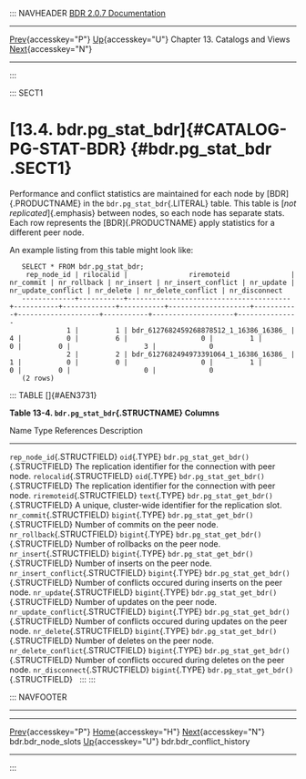 ::: NAVHEADER
  [BDR 2.0.7 Documentation](index.md)
  ------------------------------------------------------------------------- ------------------------------------------ -------------------------------- -------------------------------------------------------------------------------------
  [Prev](catalog-bdr-node-slots.md "bdr.bdr_node_slots"){accesskey="P"}   [Up](catalogs-views.md){accesskey="U"}    Chapter 13. Catalogs and Views    [Next](catalog-bdr-conflict-history.md "bdr.bdr_conflict_history"){accesskey="N"}

------------------------------------------------------------------------
:::

::: SECT1
# [13.4. bdr.pg_stat_bdr]{#CATALOG-PG-STAT-BDR} {#bdr.pg_stat_bdr .SECT1}

Performance and conflict statistics are maintained for each node by
[BDR]{.PRODUCTNAME} in the `bdr.pg_stat_bdr`{.LITERAL} table. This table
is [*not replicated*]{.emphasis} between nodes, so each node has
separate stats. Each row represents the [BDR]{.PRODUCTNAME} apply
statistics for a different peer node.

An example listing from this table might look like:

``` PROGRAMLISTING
   SELECT * FROM bdr.pg_stat_bdr;
    rep_node_id | rilocalid |               riremoteid               | nr_commit | nr_rollback | nr_insert | nr_insert_conflict | nr_update | nr_update_conflict | nr_delete | nr_delete_conflict | nr_disconnect
   -------------+-----------+----------------------------------------+-----------+-------------+-----------+--------------------+-----------+--------------------+-----------+--------------------+---------------
              1 |         1 | bdr_6127682459268878512_1_16386_16386_ |         4 |           0 |         6 |                  0 |         1 |                  0 |         0 |                  3 |             0
              2 |         2 | bdr_6127682494973391064_1_16386_16386_ |         1 |           0 |         0 |                  0 |         1 |                  0 |         0 |                  0 |             0
   (2 rows)

```

::: TABLE
[]{#AEN3731}

**Table 13-4. `bdr.pg_stat_bdr`{.STRUCTNAME} Columns**

  Name                                 Type              References                              Description
  ------------------------------------ ----------------- --------------------------------------- ---------------------------------------------------------------
  `rep_node_id`{.STRUCTFIELD}          `oid`{.TYPE}      `bdr.pg_stat_get_bdr()`{.STRUCTFIELD}   The replication identifier for the connection with peer node.
  `relocalid`{.STRUCTFIELD}            `oid`{.TYPE}      `bdr.pg_stat_get_bdr()`{.STRUCTFIELD}   The replication identifier for the connection with peer node.
  `riremoteid`{.STRUCTFIELD}           `text`{.TYPE}     `bdr.pg_stat_get_bdr()`{.STRUCTFIELD}   A unique, cluster-wide identifier for the replication slot.
  `nr_commit`{.STRUCTFIELD}            `bigint`{.TYPE}   `bdr.pg_stat_get_bdr()`{.STRUCTFIELD}   Number of commits on the peer node.
  `nr_rollback`{.STRUCTFIELD}          `bigint`{.TYPE}   `bdr.pg_stat_get_bdr()`{.STRUCTFIELD}   Number of rollbacks on the peer node.
  `nr_insert`{.STRUCTFIELD}            `bigint`{.TYPE}   `bdr.pg_stat_get_bdr()`{.STRUCTFIELD}   Number of inserts on the peer node.
  `nr_insert_conflict`{.STRUCTFIELD}   `bigint`{.TYPE}   `bdr.pg_stat_get_bdr()`{.STRUCTFIELD}   Number of conflicts occured during inserts on the peer node.
  `nr_update`{.STRUCTFIELD}            `bigint`{.TYPE}   `bdr.pg_stat_get_bdr()`{.STRUCTFIELD}   Number of updates on the peer node.
  `nr_update_conflict`{.STRUCTFIELD}   `bigint`{.TYPE}   `bdr.pg_stat_get_bdr()`{.STRUCTFIELD}   Number of conflicts occured during updates on the peer node.
  `nr_delete`{.STRUCTFIELD}            `bigint`{.TYPE}   `bdr.pg_stat_get_bdr()`{.STRUCTFIELD}   Number of deletes on the peer node.
  `nr_delete_conflict`{.STRUCTFIELD}   `bigint`{.TYPE}   `bdr.pg_stat_get_bdr()`{.STRUCTFIELD}   Number of conflicts occured during deletes on the peer node.
  `nr_disconnect`{.STRUCTFIELD}        `bigint`{.TYPE}   `bdr.pg_stat_get_bdr()`{.STRUCTFIELD}    
:::
:::

::: NAVFOOTER

------------------------------------------------------------------------

  ---------------------------------------------------- ------------------------------------------ ----------------------------------------------------------
  [Prev](catalog-bdr-node-slots.md){accesskey="P"}       [Home](index.md){accesskey="H"}        [Next](catalog-bdr-conflict-history.md){accesskey="N"}
  bdr.bdr_node_slots                                    [Up](catalogs-views.md){accesskey="U"}                                    bdr.bdr_conflict_history
  ---------------------------------------------------- ------------------------------------------ ----------------------------------------------------------
:::
